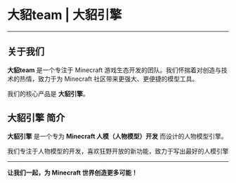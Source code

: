 # 大貂team | 大貂引擎
---
## 关于我们

**大貂team** 是一个专注于 Minecraft 游戏生态开发的团队。我们怀揣着对创造与技术的热情，致力于为 Minecraft 社区带来更强大、更便捷的模型工具。

我们的核心产品是 **大貂引擎**。

## 大貂引擎 简介

**大貂引擎** 是一个专为 **Minecraft 人模（人物模型）开发** 而设计的人物模型引擎。

我们专注于人物模型的开发，喜欢狂野开放的新功能，致力于写出最好的人模引擎

---

**让我们一起，为 Minecraft 世界创造更多可能！**

